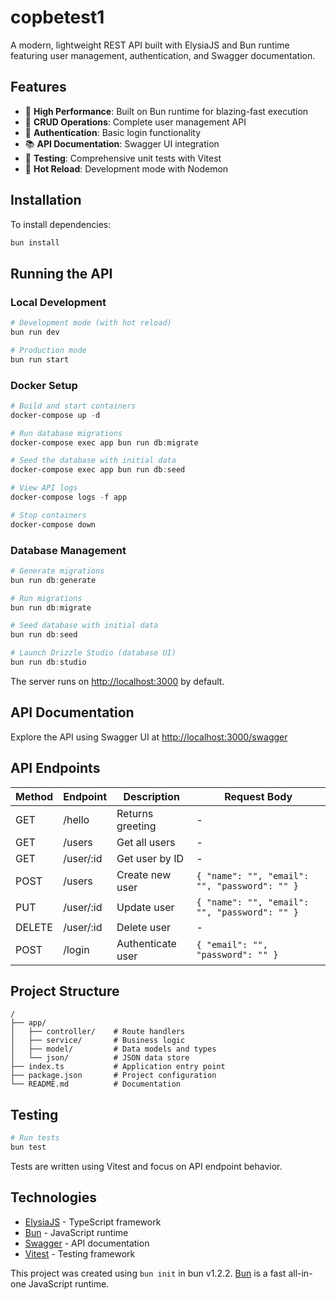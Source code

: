 # copbetest1

A modern, lightweight REST API built with ElysiaJS and Bun runtime featuring user management, authentication, and Swagger documentation.

## Features

- 🚀 **High Performance**: Built on Bun runtime for blazing-fast execution
- 🔄 **CRUD Operations**: Complete user management API
- 🔐 **Authentication**: Basic login functionality
- 📚 **API Documentation**: Swagger UI integration
- 🧪 **Testing**: Comprehensive unit tests with Vitest
- 🔄 **Hot Reload**: Development mode with Nodemon

## Installation

To install dependencies:

```bash
bun install
```

## Running the API

### Local Development

```bash
# Development mode (with hot reload)
bun run dev

# Production mode
bun run start
```

### Docker Setup

```powershell
# Build and start containers
docker-compose up -d

# Run database migrations
docker-compose exec app bun run db:migrate

# Seed the database with initial data
docker-compose exec app bun run db:seed

# View API logs
docker-compose logs -f app

# Stop containers
docker-compose down
```

### Database Management

```powershell
# Generate migrations
bun run db:generate

# Run migrations
bun run db:migrate

# Seed database with initial data
bun run db:seed

# Launch Drizzle Studio (database UI)
bun run db:studio
```

The server runs on [http://localhost:3000](http://localhost:3000) by default.

## API Documentation

Explore the API using Swagger UI at [http://localhost:3000/swagger](http://localhost:3000/swagger)

## API Endpoints

| Method | Endpoint  | Description       | Request Body                                  |
| ------ | --------- | ----------------- | --------------------------------------------- |
| GET    | /hello    | Returns greeting  | -                                             |
| GET    | /users    | Get all users     | -                                             |
| GET    | /user/:id | Get user by ID    | -                                             |
| POST   | /users    | Create new user   | `{ "name": "", "email": "", "password": "" }` |
| PUT    | /user/:id | Update user       | `{ "name": "", "email": "", "password": "" }` |
| DELETE | /user/:id | Delete user       | -                                             |
| POST   | /login    | Authenticate user | `{ "email": "", "password": "" }`             |

## Project Structure

```
/
├── app/
│   ├── controller/    # Route handlers
│   ├── service/       # Business logic
│   ├── model/         # Data models and types
│   └── json/          # JSON data store
├── index.ts           # Application entry point
├── package.json       # Project configuration
└── README.md          # Documentation
```

## Testing

```bash
# Run tests
bun test
```

Tests are written using Vitest and focus on API endpoint behavior.

## Technologies

- [ElysiaJS](https://elysiajs.com/) - TypeScript framework
- [Bun](https://bun.sh) - JavaScript runtime
- [Swagger](https://swagger.io) - API documentation
- [Vitest](https://vitest.dev) - Testing framework

This project was created using `bun init` in bun v1.2.2. [Bun](https://bun.sh) is a fast all-in-one JavaScript runtime.
